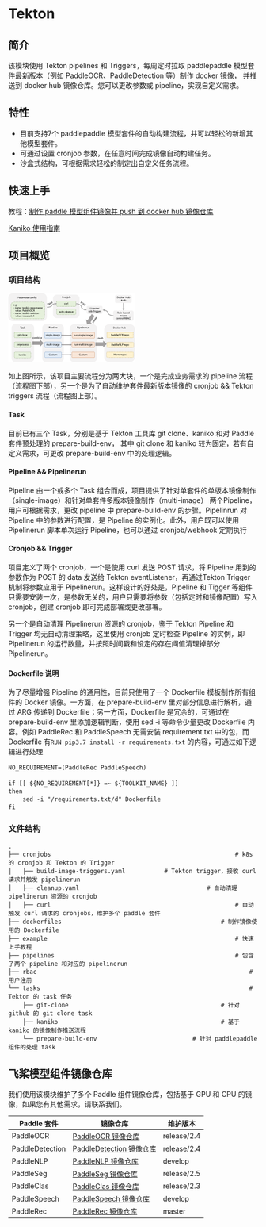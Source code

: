 # Tekton

## 简介

该模块使用 Tekton pipelines 和 Triggers，每周定时拉取 paddlepaddle 模型套件最新版本（例如 PaddleOCR、PaddleDetection 等）制作 docker 镜像， 并推送到 docker hub 镜像仓库。您可以更改参数或 pipeline，实现自定义需求。

## 特性

- 目前支持7个 paddlepaddle 模型套件的自动构建流程，并可以轻松的新增其他模型套件。
- 可通过设置 cronjob 参数，在任意时间完成镜像自动构建任务。
- 沙盒式结构，可根据需求轻松的制定出自定义任务流程。

## 快速上手

教程：[制作 paddle 模型组件镜像并 push 到 docker hub 镜像仓库](./example/README.md)

[Kaniko 使用指南](./tasks/kaniko/README.md)

## 项目概览

### 项目结构

<img src="../docs/images/tekton-arch.png" alt="tekton-arch" style="zoom:25%;" />

如上图所示，该项目主要流程分为两大块，一个是完成业务需求的 pipeline 流程（流程图下部），另一个是为了自动维护套件最新版本镜像的 cronjob && Tekton triggers 流程（流程图上部）。

#### Task

目前已有三个 Task，分别是基于 Tekton 工具库 git clone、kaniko 和对 Paddle 套件预处理的 prepare-build-env， 其中 git clone 和 kaniko 较为固定，若有自定义需求，可更改 prepare-build-env 中的处理逻辑。

#### Pipeline && Pipelinerun

Pipeline 由一个或多个 Task 组合而成，项目提供了针对单套件的单版本镜像制作（single-image）和针对单套件多版本镜像制作（multi-image） 两个Pipeline，用户可根据需求，更改 pipeline 中 prepare-build-env 的步骤。Pipelinrun 对 Pipeline 中的参数进行配置，是 Pipeline 的实例化。此外，用户既可以使用 Pipelinerun 脚本单次运行 Pipeline，也可以通过 cronjob/webhook 定期执行

#### Cronjob && Trigger

项目定义了两个 cronjob，一个是使用 curl 发送 POST 请求，将 Pipeline 用到的参数作为  POST 的 data 发送给 Tekton eventListener，再通过Tekton Trigger 机制将参数应用于 Pipelinerun。这样设计的好处是，Pipeline 和 Tigger 等组件只需要安装一次，是参数无关的，用户只需要将参数（包括定时和镜像配置）写入 cronjob，创建 cronjob 即可完成部署或更改部署。

另一个是自动清理 Pipelinerun 资源的 cronjob，鉴于 Tekton Pipeline 和 Trigger 均无自动清理策略，这里使用 cronjob 定时检查 Pipeline 的实例，即 Pipelinerun 的运行数量，并按照时间戳和设定的存在阈值清理掉部分 Pipelinerun。

#### Dockerfile 说明

为了尽量增强 Pipeline 的通用性，目前只使用了一个 Dockerfile 模板制作所有组件的 Docker 镜像。一方面，在 prepare-build-env 里对部分信息进行解析，通过 ARG 传递到 Dockerfile；另一方面，Dockerfile 是冗余的，可通过在 prepare-build-env 里添加逻辑判断，使用 sed -i 等命令少量更改 Dockerfile 内容。例如 PaddleRec 和 PaddleSpeech 无需安装 requirement.txt 中的包，而 Dockerfile 有`RUN pip3.7 install -r requirements.txt` 的内容，可通过如下逻辑进行处理

```
NO_REQUIREMENT=(PaddleRec PaddleSpeech)

if [[ ${NO_REQUIREMENT[*]} =~ ${TOOLKIT_NAME} ]]
then
    sed -i "/requirements.txt/d" Dockerfile
fi
```

### 文件结构

```
.
├── cronjobs													# k8s 的 cronjob 和 Tekton 的 Trigger
│   ├── build-image-triggers.yaml			# Tekton trigger，接收 curl 请求并触发 pipelinerun
│   ├── cleanup.yaml									# 自动清理 pipelinerun 资源的 cronjob
│   ├── curl													# 自动触发 curl 请求的 cronjobs，维护多个 paddle 套件
├── dockerfiles												# 制作镜像使用的 Dockerfile
├── example														# 快速上手教程
├── pipelines													# 包含了两个 pipeline 和对应的 pipelinerun
├── rbac															# 用户注册					
└── tasks															# Tekton 的 task 任务
    ├── git-clone											# 针对 github 的 git clone task
    ├── kaniko												# 基于 kaniko 的镜像制作推送流程
    └── prepare-build-env							# 针对 paddlepaddle 组件的处理 task
```

## 飞桨模型组件镜像仓库

我们使用该模块维护了多个 Paddle 组件镜像仓库，包括基于 GPU 和 CPU 的镜像，如果您有其他需求，请联系我们。

| Paddle 套件     | 镜像仓库                                                     | 维护版本    |
| --------------- | ------------------------------------------------------------ | ----------- |
| PaddleOCR       | [PaddleOCR 镜像仓库](https://hub.docker.com/r/paddlecloud/paddleocr) | release/2.4 |
| PaddleDetection | [PaddleDetection 镜像仓库](https://hub.docker.com/r/paddlecloud/paddledetection) | release/2.4 |
| PaddleNLP       | [PaddleNLP 镜像仓库](https://hub.docker.com/r/paddlecloud/paddlenlp) | develop     |
| PaddleSeg       | [PaddleSeg 镜像仓库](https://hub.docker.com/r/paddlecloud/paddleseg) | release/2.5 |
| PaddleClas      | [PaddleClas 镜像仓库](https://hub.docker.com/r/paddlecloud/paddleclas) | release/2.3 |
| PaddleSpeech    | [PaddleSpeech 镜像仓库](https://hub.docker.com/r/paddlecloud/paddlespeech) | develop     |
| PaddleRec       | [PaddleRec 镜像仓库](https://hub.docker.com/r/paddlecloud/paddlerec) | master      |



